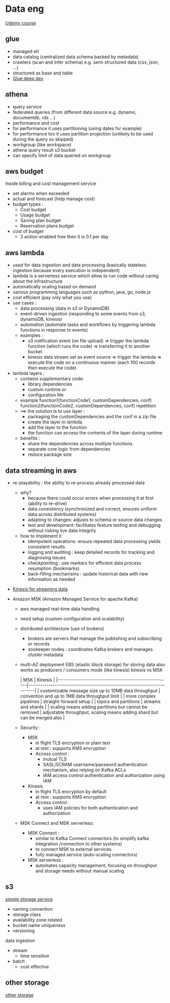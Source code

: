 <a id="data-eng" ></a>

# Data eng

[Udemy course](https://www.udemy.com/course/aws-certified-data-engineer-associate-dea-c01/?couponCode=BFCMSALE24FRTR)

## glue

- managed etl
- data catalog (centralized data schema backed by metadata)
- crawlers (scan and infer schema) e.g. semi structured data (csv, json, ...)
- structured as base and table
- [Glue deep dev](./glue/README)

## athena

- query service
- federated queries (from different data source e.g. dynamo, documentdb, rds ...)
- performance and cost
- for performance it uses partitioning (using dates for example)
- for performance too it uses partition projection (unlikely to be used during the query so skipped)
- workgroup (like workspace)
- athena query result s3 bucket
- can specify limit of data queried on workgroup

## aws budget

Inside billing and cost management service

- set alarms when exceeded
- actual and forecast (help manage cost)
- budget types :
    - Cost budget
    - Usage budget
    - Saving plan budget
    - Reservation plans budget
- cost of budget
    - 2 action-enabled free then it is 0.1 per day

## aws lambda

- used for data ingestion and data processing (basically stateless ingestion because every execution is independent)
- lambda is a serverless service which allow to run code without caring about the infrastructure
- automatically scaling based on demand
- various programming languages such as python, java, go, node.js
- cost efficient (pay only what you use)
- use cases :
    - data processing (data in s3 or DynamoDB)
    - event-driven ingestion (responding to some events from s3, dynamoDB, kinesis)
    - automation (automate tasks and workflows by triggering lambda functions in response to events)
    - examples :
        - s3 notification event (on file upload) => trigger the lambda function (which runs the code) => transferring it
          to another bucket
        - kinesis data stream set as event source => trigger the lambda => execute the code on a continuous manner (each
          100 records then execute the code)
- lambda layers :
    - contains supplementary code:
        - library dependencies
        - custom runtime or
        - configuration file
    - example function1(functionCode1, customDependencies, conf) function2(functionCode2, customDependencies, conf)
      repetition
    - ==> the solution is to use layer :
        - packaging the customDependencies and the conf in a zip file
        - create the layer in lambda
        - add the layer to the function
        - the function can access the contents of the layer during runtime
    - benefits :
        - share the dependencies across multiple functions
        - separate core logic from dependencies
        - reduce package size

## data streaming in aws

- re-playability : the ability to re-process already processed data
    - why?
        - because there could occur errors when processing it at first (ability to re-drive)
        - data consistency (synchronized and correct, ensures uniform data across distributed systems)
        - adapting to changes: adjusts to schema or source data changes
        - test and development: facilitates feature testing and debugging without risking live data integrity
    - how to implement it
        - idempotent operations: ensure repeated data processing yields consistent results
        - logging and auditing : keep detailed records for tracking and diagnosing issues
        - checkpointing : use markers for efficient data process resumption (bookmarks)
        - back-filling mechanisms : update historical data with new information as needed

- [Kinesis for streaming data](./kinesis/README.MD#kinesis)

- Amazon MSK (Amazon Managed Service for apache Kafka)
    - aws managed real-time data handling
    - need setup (custom configuration and scalability)
    - distributed architecture (use of brokers)
        - brokers are servers that manage the publishing and subscribing or records
        - zookeeper nodes : coordinates Kafka brokers and manages cluster metadata
    - multi-AZ deployment
      EBS (elastic block storage) for storing data
      also works as producers / consumers mode (like kinesis)
      kinesis vs MSK

      | MSK                                                   | Kinesis                                                                  |
                                                                                                         |-------------------------------------------------------|--------------------------------------------------------------------------|
      | customizable message size up to 10MB data throughput  | convention and up to 1MB data throughput limit                           | 
      | more complex pipelines                                | straight-forward setup                                                   | 
      | topics and partitions                                 | streams and shards                                                       | 
      | scaling means adding partitions but cannot be removed | adjustable throughput, scaling means adding shard but can be merged also | 
    - Security :
        - MSK
            - in flight TLS encryption or plain text
            - at rest : supports KMS encryption
            - Access control :
                - mutual TLS
                - SASL/SCRAM username/password authentication mechanism, also relying on Kafka ACLs
                - IAM access control authentication and authorization using IAM
        - Kinesis
            - in flight TLS encryption by default
            - at rest : supports KMS encryption
            - Access control :
                - uses IAM policies for both authentication and authorization
    - MSK Connect and MSK serverless:
        - MSK Connect :
            - similar to Kafka Connect connectors (to simplify kafka integration /connection to other systems)
            - to connect MSK to external services
            - fully managed service (auto-scaling connectors)
        - MSK serverless :
            - automates capacity management, focusing on throughput and storage needs without manual scaling

<a id="s3"></a>

## s3

[simple storage service](./s3/README.MD#s3)

- naming convention
- storage class
- availability zone related
- bucket name uniqueness
- versioning

data ingestion

- stream
    - time sensitive
- batch
    - cost effective

<a id="other-storage"></a>

## other storage

[other storage](./other_storage/README.MD#other-storage)
